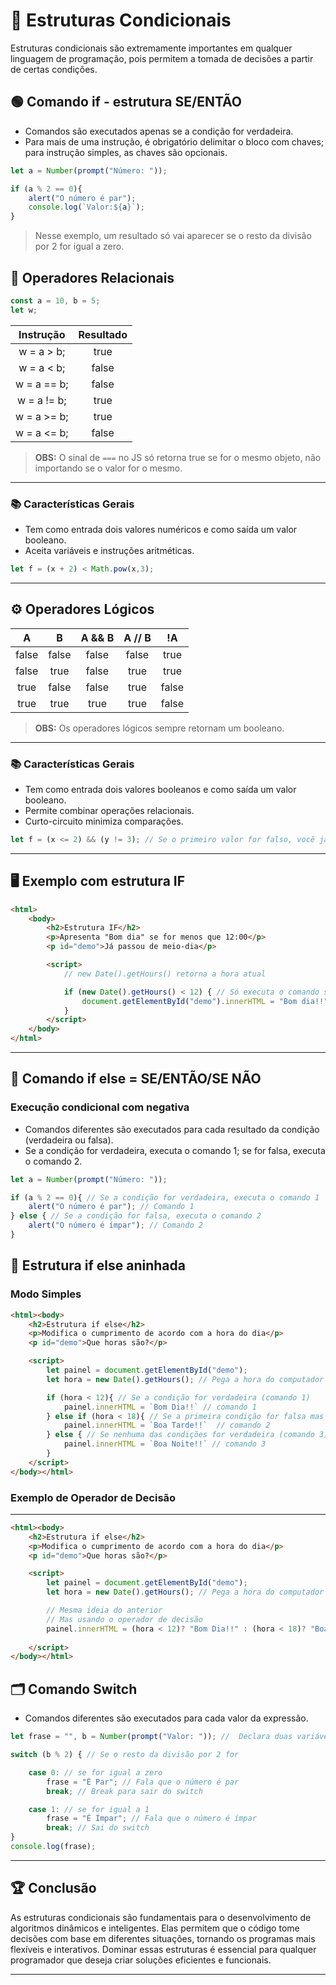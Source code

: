 # 📝 Estruturas Condicionais

Estruturas condicionais são extremamente importantes em qualquer linguagem de programação, pois permitem a tomada de decisões a partir de certas condições.

## 🟢 Comando if - estrutura SE/ENTÃO

- Comandos são executados apenas se a condição for verdadeira.
- Para mais de uma instrução, é obrigatório delimitar o bloco com chaves; para instrução simples, as chaves são opcionais.

```js
let a = Number(prompt("Número: "));

if (a % 2 == 0){
    alert("O número é par");
    console.log(`Valor:${a}`);
}
```

> Nesse exemplo, um resultado só vai aparecer se o resto da divisão por 2 for igual a zero.

## 🔗 Operadores Relacionais

```js
const a = 10, b = 5;
let w;
```

|Instrução|Resultado|
|:--:|:--:|
|w = a > b;|true|
|w = a < b;|false|
|w = a == b;|false|
|w = a != b;|true|
|w = a >= b;|true|
|w = a <= b;|false|

> **OBS:** O sinal de `===` no JS só retorna true se for o mesmo objeto, não importando se o valor for o mesmo.

---

### 📚 Características Gerais

- Tem como entrada dois valores numéricos e como saída um valor booleano.
- Aceita variáveis e instruções aritméticas.

```js
let f = (x + 2) < Math.pow(x,3);
```

---

## ⚙️ Operadores Lógicos

|A|B|A && B|A // B|!A|
|:--:|:--:|:--:|:--:|:--:|
|false|false|false|false|true|
|false|true|false|true|true|
|true|false|false|true|false|
|true|true|true|true|false|

> **OBS:** Os operadores lógicos sempre retornam um booleano.

---

### 📚 Características Gerais

- Tem como entrada dois valores booleanos e como saída um valor booleano.
- Permite combinar operações relacionais.
- Curto-circuito minimiza comparações.

```js
let f = (x <= 2) && (y != 3); // Se o primeiro valor for falso, você já sabe que o resultado de f também será falso
```

---

## 🖥️ Exemplo com estrutura IF

```html
<html>
    <body>
        <h2>Estrutura IF</h2>
        <p>Apresenta "Bom dia" se for menos que 12:00</p>
        <p id="demo">Já passou de meio-dia</p>

        <script>
            // new Date().getHours() retorna a hora atual

            if (new Date().getHours() < 12) { // Só executa o comando se a condição for verdadeira
                document.getElementById("demo").innerHTML = "Bom dia!!"; // Modifica o texto do parágrafo
            }
        </script>
    </body>
</html>
```

---

## 🔄 Comando if else = SE/ENTÃO/SE NÃO

### Execução condicional com negativa

- Comandos diferentes são executados para cada resultado da condição (verdadeira ou falsa).
- Se a condição for verdadeira, executa o comando 1; se for falsa, executa o comando 2.

```js
let a = Number(prompt("Número: "));

if (a % 2 == 0){ // Se a condição for verdadeira, executa o comando 1
    alert("O número é par"); // Comando 1
} else { // Se a condição for falsa, executa o comando 2
    alert("O número é ímpar"); // Comando 2
}
```

## 🧩 Estrutura if else aninhada

### Modo Simples

```html
<html><body>
    <h2>Estrutura if else</h2>
    <p>Modifica o cumprimento de acordo com a hora do dia</p>
    <p id="demo">Que horas são?</p>

    <script>
        let painel = document.getElementById("demo");
        let hora = new Date().getHours(); // Pega a hora do computador

        if (hora < 12){ // Se a condição for verdadeira (comando 1)
            painel.innerHTML = `Bom Dia!!` // comando 1
        } else if (hora < 18){ // Se a primeira condição for falsa mas a segunda for verdadeira (comando 2)
            painel.innerHTML = `Boa Tarde!!`  // comando 2
        } else { // Se nenhuma das condições for verdadeira (comando 3)
            painel.innerHTML = `Boa Noite!!` // comando 3
        }
    </script>
</body></html>
```

### Exemplo de Operador de Decisão

---

```html
<html><body>
    <h2>Estrutura if else</h2>
    <p>Modifica o cumprimento de acordo com a hora do dia</p>
    <p id="demo">Que horas são?</p>

    <script>
        let painel = document.getElementById("demo");
        let hora = new Date().getHours(); // Pega a hora do computador

        // Mesma ideia do anterior
        // Mas usando o operador de decisão 
        painel.innerHTML = (hora < 12)? "Bom Dia!!" : (hora < 18)? "Boa Tarde!!": "Boa Noite!!"
        
    </script>
</body></html>
```

## 🗂️ Comando Switch

- Comandos diferentes são executados para cada valor da expressão.

```js
let frase = "", b = Number(prompt("Valor: ")); //  Declara duas variáveis 

switch (b % 2) { // Se o resto da divisão por 2 for

    case 0: // se for igual a zero
        frase = "É Par"; // Fala que o número é par
        break; // Break para sair do switch

    case 1: // se for igual a 1
        frase = "É Ímpar"; // Fala que o número é ímpar
        break; // Sai do switch
}
console.log(frase);
```

---

## 🏆 Conclusão 

 As estruturas condicionais são fundamentais para o desenvolvimento de algoritmos dinâmicos e inteligentes. Elas permitem que o código tome decisões com base em diferentes situações, tornando os programas mais flexíveis e interativos. Dominar essas estruturas é essencial para qualquer programador que deseja criar soluções eficientes e funcionais.

---